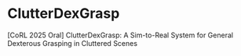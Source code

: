 # ClutterDexGrasp
[CoRL 2025 Oral] ClutterDexGrasp: A Sim-to-Real System for General Dexterous Grasping in Cluttered Scenes
